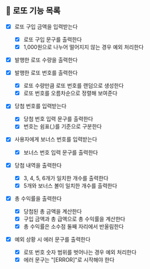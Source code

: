 ## 🎰 로또 기능 목록

- [x] 로또 구입 금액을 입력받는다

  - [x] 로또 구입 문구를 출력한다
  - [x] 1,000원으로 나누어 떨어지지 않는 경우 예외 처리한다

- [x] 발행한 로또 수량을 출력한다

- [x] 발행한 로또 번호를 출력한다

  - [x] 로또 수량만큼 로또 번호를 랜덤으로 생성한다
  - [x] 로또 번호를 오름차순으로 정렬해 보여준다

- [x] 당첨 번호를 입력받는다

  - [x] 당첨 번호 입력 문구를 출력한다
  - [x] 번호는 쉼표(,)를 기준으로 구분한다

- [x] 사용자에게 보너스 번호를 입력받는다

  - [x] 보너스 번호 입력 문구를 출력한다

- [x] 당첨 내역을 출력한다

  - [x] 3, 4, 5, 6개가 일치한 개수를 출력한다
  - [x] 5개와 보너스 볼이 일치한 개수를 출력한다

- [x] 총 수익률을 출력한다

  - [x] 당첨된 총 금액을 계산한다
  - [x] 구입 금액과 총 급액으로 총 수익률을 계산한다
  - [x] 총 수익률은 소수점 둘째 자리에서 반올림한다

- [x] 예외 상황 시 에러 문구를 출력한다

  - [x] 로또 번호 숫자 범위를 벗어나는 경우 예외 처리한다
  - [x] 에러 문구는 "[ERROR]"로 시작해야 한다

